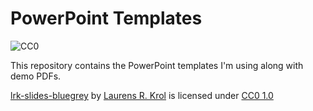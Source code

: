 # PowerPoint Templates

![CC0](https://licensebuttons.net/p/zero/1.0/88x15.png)

This repository contains the PowerPoint templates I'm using along with demo PDFs. 

[lrk-slides-bluegrey](https://github.com/lrkrol/powerpoint) by [Laurens R. Krol](https://lrkrol.com) is licensed under [CC0 1.0](https://creativecommons.org/publicdomain/zero/1.0)
